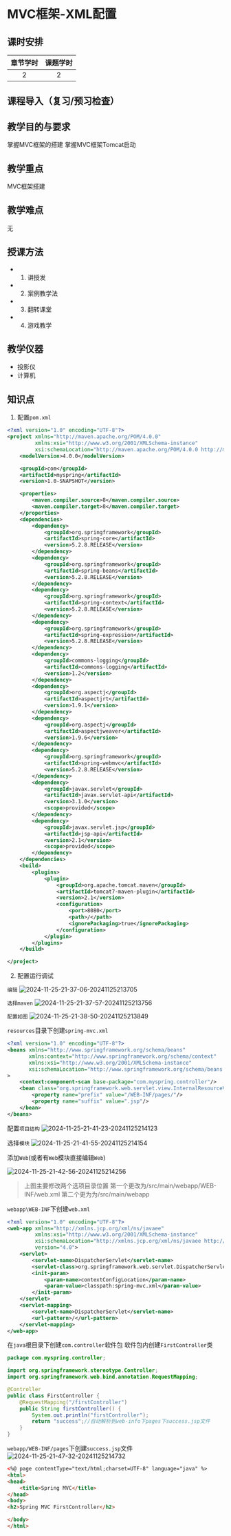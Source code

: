 # MVC框架-XML配置

## 课时安排

|章节学时|课题学时|
|:--:|:--:|
|2|2|

## 课程导入（复习/预习检查）

## 教学目的与要求

掌握MVC框架的搭建
掌握MVC框架Tomcat启动

## 教学重点
MVC框架搭建

## 教学难点
无
## 授课方法

- 1. 讲授发
- 2. 案例教学法
- 3. 翻转课堂
- 4. 游戏教学

## 教学仪器

* 投影仪
* 计算机

## 知识点

1. 配置`pom.xml`

``` xml
<?xml version="1.0" encoding="UTF-8"?>
<project xmlns="http://maven.apache.org/POM/4.0.0"
         xmlns:xsi="http://www.w3.org/2001/XMLSchema-instance"
         xsi:schemaLocation="http://maven.apache.org/POM/4.0.0 http://maven.apache.org/xsd/maven-4.0.0.xsd">
    <modelVersion>4.0.0</modelVersion>

    <groupId>com</groupId>
    <artifactId>myspring</artifactId>
    <version>1.0-SNAPSHOT</version>

    <properties>
        <maven.compiler.source>8</maven.compiler.source>
        <maven.compiler.target>8</maven.compiler.target>
    </properties>
    <dependencies>
        <dependency>
            <groupId>org.springframework</groupId>
            <artifactId>spring-core</artifactId>
            <version>5.2.8.RELEASE</version>
        </dependency>
        <dependency>
            <groupId>org.springframework</groupId>
            <artifactId>spring-beans</artifactId>
            <version>5.2.8.RELEASE</version>
        </dependency>
        <dependency>
            <groupId>org.springframework</groupId>
            <artifactId>spring-context</artifactId>
            <version>5.2.8.RELEASE</version>
        </dependency>
        <dependency>
            <groupId>org.springframework</groupId>
            <artifactId>spring-expression</artifactId>
            <version>5.2.8.RELEASE</version>
        </dependency>
        <dependency>
            <groupId>commons-logging</groupId>
            <artifactId>commons-logging</artifactId>
            <version>1.2</version>
        </dependency>
        <dependency>
            <groupId>org.aspectj</groupId>
            <artifactId>aspectjrt</artifactId>
            <version>1.9.1</version>
        </dependency>
        <dependency>
            <groupId>org.aspectj</groupId>
            <artifactId>aspectjweaver</artifactId>
            <version>1.9.6</version>
        </dependency>
        <dependency>
            <groupId>org.springframework</groupId>
            <artifactId>spring-webmvc</artifactId>
            <version>5.2.8.RELEASE</version>
        </dependency>
        <dependency>
            <groupId>javax.servlet</groupId>
            <artifactId>javax.servlet-api</artifactId>
            <version>3.1.0</version>
            <scope>provided</scope>
        </dependency>
        <dependency>
            <groupId>javax.servlet.jsp</groupId>
            <artifactId>jsp-api</artifactId>
            <version>2.1</version>
            <scope>provided</scope>
        </dependency>
    </dependencies>
    <build>
        <plugins>
            <plugin>
                <groupId>org.apache.tomcat.maven</groupId>
                <artifactId>tomcat7-maven-plugin</artifactId>
                <version>2.1</version>
                <configuration>
                    <port>8080</port>
                    <path>/</path>
                    <ignorePackaging>true</ignorePackaging>
                </configuration>
            </plugin>
        </plugins>
    </build>

</project>
```


2. 配置运行调试

`编辑`
![2024-11-25-21-37-06-20241125213705](http://media.codecore.cn/markdown/2024-11-25-21-37-06-20241125213705.png)

`选择maven`
![2024-11-25-21-37-57-20241125213756](http://media.codecore.cn/markdown/2024-11-25-21-37-57-20241125213756.png)

`配置如图`
![2024-11-25-21-38-50-20241125213849](http://media.codecore.cn/markdown/2024-11-25-21-38-50-20241125213849.png)

`resources`目录下创建`spring-mvc.xml`
``` xml
<?xml version="1.0" encoding="UTF-8"?>
<beans xmlns="http://www.springframework.org/schema/beans"
       xmlns:context="http://www.springframework.org/schema/context"
       xmlns:xsi="http://www.w3.org/2001/XMLSchema-instance"
       xsi:schemaLocation="http://www.springframework.org/schema/beans  http://www.springframework.org/schema/beans/spring-beans.xsd http://www.springframework.org/schema/context http://www.springframework.org/schema/context/spring-context.xsd"
>
    <context:component-scan base-package="com.myspring.controller"/>
    <bean class="org.springframework.web.servlet.view.InternalResourceViewResolver">
        <property name="prefix" value="/WEB-INF/pages/"/>
        <property name="suffix" value=".jsp"/>
    </bean>
</beans>
```

配置`项目结构`
![2024-11-25-21-41-23-20241125214123](http://media.codecore.cn/markdown/2024-11-25-21-41-23-20241125214123.png)

选择`模块`
![2024-11-25-21-41-55-20241125214154](http://media.codecore.cn/markdown/2024-11-25-21-41-55-20241125214154.png)

添加`Web`(或者有`Web`模块直接编辑`Web`)

![2024-11-25-21-42-56-20241125214256](http://media.codecore.cn/markdown/2024-11-25-21-42-56-20241125214256.png)

> 上图主要修改两个选项目录位置 
> 第一个更改为/src/main/webapp/WEB-INF/web.xml
> 第二个更为为/src/main/webapp

`webapp\WEB-INF`下创建`web.xml`
``` xml
<?xml version="1.0" encoding="UTF-8"?>
<web-app xmlns="http://xmlns.jcp.org/xml/ns/javaee"
         xmlns:xsi="http://www.w3.org/2001/XMLSchema-instance"
         xsi:schemaLocation="http://xmlns.jcp.org/xml/ns/javaee http://xmlns.jcp.org/xml/ns/javaee/web-app_4_0.xsd"
         version="4.0">
    <servlet>
        <servlet-name>DispatcherServlet</servlet-name>
        <servlet-class>org.springframework.web.servlet.DispatcherServlet</servlet-class>
        <init-param>
            <param-name>contextConfigLocation</param-name>
            <param-value>classpath:spring-mvc.xml</param-value>
        </init-param>
    </servlet>
    <servlet-mapping>
        <servlet-name>DispatcherServlet</servlet-name>
        <url-pattern>/</url-pattern>
    </servlet-mapping>
</web-app>
```

在`java`根目录下创建`com.controller`软件包
软件包内创建`FirstController`类
``` java
package com.myspring.controller;

import org.springframework.stereotype.Controller;
import org.springframework.web.bind.annotation.RequestMapping;

@Controller
public class FirstController {
    @RequestMapping("/firstController")
    public String firstController() {
        System.out.println("firstController");
        return "success";//自动解析到web-info下pages下success.jsp文件
    }
}

```

`webapp/WEB-INF/pages`下创建`success.jsp`文件
![2024-11-25-21-47-32-20241125214732](http://media.codecore.cn/markdown/2024-11-25-21-47-32-20241125214732.png)
``` html
<%@ page contentType="text/html;charset=UTF-8" language="java" %>
<html>
<head>
    <title>Spring MVC</title>
</head>
<body>
<h2>Spring MVC FirstController</h2>

</body>
</html>

```